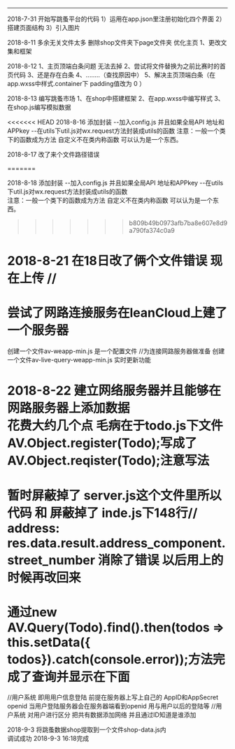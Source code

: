 ********************************************************************
2018-7-31 
开始写跳蚤平台的代码
1）运用在app.json里注册初始化四个界面
2）搭建页面结构
3）引入图片

2018-8-11
多余无关文件太多
删除shop文件夹下page文件夹
优化主页
    1、更改文集和框架

2018-8-12
1、主页顶端白条问题  无法去掉
2、尝试将文件替换为之前比赛时的首页代码
3、还是存在白条
4、........（查找原因中）
5、解决主页顶端白条（在app.wxss中样式.container下 padding值改为 0 ）


2018-8-13
编写跳蚤市场
1、在shop中搭建框架
2、在app.wxss中编写样式
3、在shop.js编写模拟数据

<<<<<<< HEAD
2018-8-16 添加封装 --加入config.js 并且如果全局API 地址和APPkey --在utils下util.js对wx.request方法封装成utils的函数
注意：一般一个类下的函数成为方法 自定义不在类内称函数 可以认为是一个东西。

2018-8-17
改了来个文件路径错误

=======

2018-8-18
添加封装 
--加入config.js 并且如果全局API 地址和APPkey
--在utils下util.js对wx.request方法封装成utils的函数     
  注意：一般一个类下的函数成为方法   自定义不在类内称函数  可以认为是一个东西。
>>>>>>> b809b49b0973afb7ba8e607e8d9a790fa374c0a9


2018-8-21 
在18日改了俩个文件错误 现在上传 //
===============
尝试了网路连接服务在leanCloud上建了一个服务器 
===============
创建一个文件av-weapp-min.js  是一个配置文件 //为连接网路服务器做准备
创建一个文件av-live-query-weapp-min.js 实时更新功能

2018-8-22
建立网络服务器并且能够在网路服务器上添加数据  
花费大约几个点 毛病在于todo.js下文件 AV.Object.register(Todo);写成了AV.Object.reqister(Todo);注意写法
====================================================
暂时屏蔽掉了 server.js这个文件里所以代码  和  屏蔽掉了 inde.js下148行// address: res.data.result.address_component.street_number
消除了错误  以后用上的时候再改回来
====================================================
通过new AV.Query(Todo).find().then(todos => this.setData({ todos}).catch(console.error));方法完成了查询并显示在下面
======================================
//用户系统 即用用户信息登陆 前提在服务器上写上自己的  AppID和AppSecret
openid 当用户登陆服务器会在服务器端看到openid 用与用户以后的登陆等
//用户系统  对用户进行区分 把共有数据添加网络 并且通过ID知道是谁添加

2018-9-3
将跳蚤数据shop提取到一个文件shop-data.js内   
调试成功  2018-9-3 16:18完成